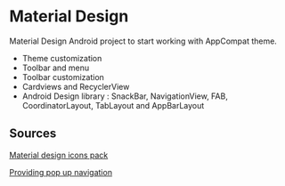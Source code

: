 # Material Design
Material Design Android project to start working with AppCompat theme.

- Theme customization
- Toolbar and menu
- Toolbar customization
- Cardviews and RecyclerView
- Android Design library : SnackBar, NavigationView, FAB, CoordinatorLayout, TabLayout and AppBarLayout

## Sources

[Material design icons pack](https://www.google.com/design/icons/index.html)

[Providing pop up navigation](http://developer.android.com/intl/es/training/implementing-navigation/ancestral.html)
